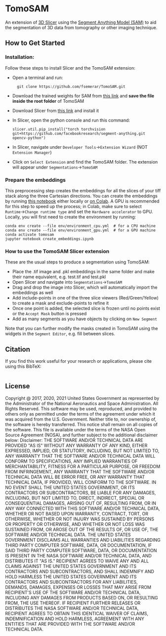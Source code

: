 # TomoSAM

An extension of [3D Slicer](https://www.slicer.org/) using the [Segment Anything Model (SAM)](https://github.com/facebookresearch/segment-anything) 
to aid the segmentation of 3D data from tomography or other imaging technique.

## How to Get Started

### Installation:

Follow these steps to install Slicer and the TomoSAM extension:

- Open a terminal and run:

        git clone https://github.com/fsemerar/TomoSAM.git

- Download the trained weights for SAM from [this link](https://dl.fbaipublicfiles.com/segment_anything/sam_vit_h_4b8939.pth)
and **save the file inside the root folder** of TomoSAM
- Download Slicer from [this link](https://download.slicer.org/) and install it
- In Slicer, open the python console and run this command:

      slicer.util.pip_install("torch torchvision git+https://github.com/facebookresearch/segment-anything.git opencv-python")

- In Slicer, navigate under `Developer Tools`&rarr;`Extension Wizard` (NOT `Extension Manager`)
- Click on `Select Extension` and find the TomoSAM folder. The extension will appear under `Segmentations`&rarr;`TomoSAM`

### Prepare the embeddings

This preprocessing step creates the embeddings for all the slices of your tiff stack along the three Cartesian directions.
You can create the embeddings by running [this notebook](./create_embeddings.ipynb) either locally or [on Colab]().
A GPU is recommended for this step to speed up the process; in Colab, make sure to select 
`Runtime`&rarr;`Change runtime type` and set the `Hardware accelerator` to GPU. Locally, you will first need to create 
the environment by running: 

    conda env create --file env/environment_cpu.yml  # for a CPU machine
    conda env create --file env/environment_gpu.yml  # for a GPU machine
    conda activate tomosam
    jupyter notebook create_embeddings.ipynb

### How to use the TomoSAM Slicer extension

These are the usual steps to produce a segmentation using TomoSAM: 

- Place the .tif image and .pkl embeddings in the same folder and make their name equivalent, e.g. test.tif and test.pkl
- Open Slicer and navigate into `Segmentations`&rarr;`TomoSAM`
- Drag and drop the image into Slicer, which will automatically import the embeddings as well
- Add include-points in one of the three slice viewers (Red/Green/Yellow) to create a mask and exclude-points to refine it
- Once one point is added, the selected slice is frozen until no points exist or the `Accept Mask` button is pressed
- Add as many segments as you have objects by clicking on `New Segment`

Note that you can further modify the masks created in TomoSAM using the widgets in the `Segment Editor`, e.g. fill 
between slices. 

## Citation

If you find this work useful for your research or applications, please cite using this BibTeX:

```BibTeX

```

## License

Copyright @ 2017, 2020, 2021 United States Government as represented by the Administrator of the National Aeronautics and Space Administration. All Rights Reserved.
This software may be used, reproduced, and provided to others only as permitted under the terms of the agreement under which it was acquired from the U.S. Government. Neither title to, nor ownership of, the software is hereby transferred. This notice shall remain on all copies of the software.
This file is available under the terms of the NASA Open Source Agreement (NOSA), and further subject to the additional disclaimer below:
Disclaimer:
THE SOFTWARE AND/OR TECHNICAL DATA ARE PROVIDED "AS IS" WITHOUT ANY WARRANTY OF ANY KIND, EITHER EXPRESSED, IMPLIED, OR STATUTORY, INCLUDING, BUT NOT LIMITED TO, ANY WARRANTY THAT THE SOFTWARE AND/OR TECHNICAL DATA WILL CONFORM TO SPECIFICATIONS, ANY IMPLIED WARRANTIES OF MERCHANTABILITY, FITNESS FOR A PARTICULAR PURPOSE, OR FREEDOM FROM INFRINGEMENT, ANY WARRANTY THAT THE SOFTWARE AND/OR TECHNICAL DATA WILL BE ERROR FREE, OR ANY WARRANTY THAT TECHNICAL DATA, IF PROVIDED, WILL CONFORM TO THE SOFTWARE. IN NO EVENT SHALL THE UNITED STATES GOVERNMENT, OR ITS CONTRACTORS OR SUBCONTRACTORS, BE LIABLE FOR ANY DAMAGES, INCLUDING, BUT NOT LIMITED TO, DIRECT, INDIRECT, SPECIAL OR CONSEQUENTIAL DAMAGES, ARISING OUT OF, RESULTING FROM, OR IN ANY WAY CONNECTED WITH THIS SOFTWARE AND/OR TECHNICAL DATA, WHETHER OR NOT BASED UPON WARRANTY, CONTRACT, TORT, OR OTHERWISE, WHETHER OR NOT INJURY WAS SUSTAINED BY PERSONS OR PROPERTY OR OTHERWISE, AND WHETHER OR NOT LOSS WAS SUSTAINED FROM, OR AROSE OUT OF THE RESULTS OF, OR USE OF, THE SOFTWARE AND/OR TECHNICAL DATA.
THE UNITED STATES GOVERNMENT DISCLAIMS ALL WARRANTIES AND LIABILITIES REGARDING THIRD PARTY COMPUTER SOFTWARE, DATA, OR DOCUMENTATION, IF SAID THIRD PARTY COMPUTER SOFTWARE, DATA, OR DOCUMENTATION IS PRESENT IN THE NASA SOFTWARE AND/OR TECHNICAL DATA, AND DISTRIBUTES IT "AS IS."
RECIPIENT AGREES TO WAIVE ANY AND ALL CLAIMS AGAINST THE UNITED STATES GOVERNMENT AND ITS CONTRACTORS AND SUBCONTRACTORS, AND SHALL INDEMNIFY AND HOLD HARMLESS THE UNITED STATES GOVERNMENT AND ITS CONTRACTORS AND SUBCONTRACTORS FOR ANY LIABILITIES, DEMANDS, DAMAGES, EXPENSES OR LOSSES THAT MAY ARISE FROM RECIPIENT'S USE OF THE SOFTWARE AND/OR TECHNICAL DATA, INCLUDING ANY DAMAGES FROM PRODUCTS BASED ON, OR RESULTING FROM, THE USE THEREOF.
IF RECIPIENT FURTHER RELEASES OR DISTRIBUTES THE NASA SOFTWARE AND/OR TECHNICAL DATA, RECIPIENT AGREES TO OBTAIN THIS IDENTICAL WAIVER OF CLAIMS, INDEMNIFICATION AND HOLD HARMLESS, AGREEMENT WITH ANY ENTITIES THAT ARE PROVIDED WITH THE SOFTWARE AND/OR TECHNICAL DATA.
